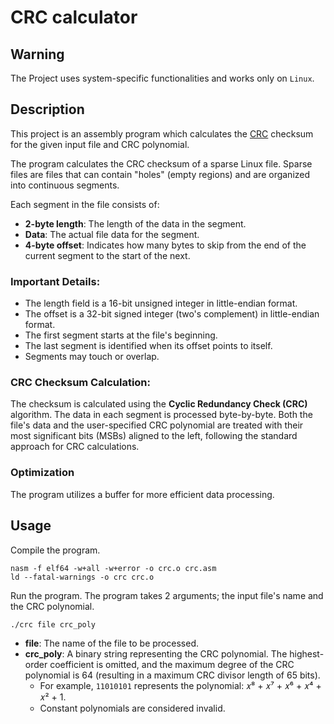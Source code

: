 # CRC calculator

## Warning

The Project uses system-specific functionalities and works only on `Linux`.

## Description

This project is an assembly program which calculates the [CRC](https://en.wikipedia.org/wiki/Cyclic_redundancy_check) checksum for the given input file and CRC polynomial.

The program calculates the CRC checksum of a sparse Linux file. Sparse files are files that can contain "holes" (empty regions) and are organized into continuous segments.

Each segment in the file consists of:
- **2-byte length**: The length of the data in the segment.
- **Data**: The actual file data for the segment.
- **4-byte offset**: Indicates how many bytes to skip from the end of the current segment to the start of the next.

### Important Details:
- The length field is a 16-bit unsigned integer in little-endian format.
- The offset is a 32-bit signed integer (two's complement) in little-endian format.
- The first segment starts at the file's beginning.
- The last segment is identified when its offset points to itself.
- Segments may touch or overlap.

### CRC Checksum Calculation:
The checksum is calculated using the **Cyclic Redundancy Check (CRC)** algorithm. The data in each segment is processed byte-by-byte. Both the file's data and the user-specified CRC polynomial are treated with their most significant bits (MSBs) aligned to the left, following the standard approach for CRC calculations.

### Optimization

The program utilizes a buffer for more efficient data processing.

## Usage

Compile the program.
```
nasm -f elf64 -w+all -w+error -o crc.o crc.asm
ld --fatal-warnings -o crc crc.o
```

Run the program. The program takes 2 arguments; the input file's name and the CRC polynomial.
```
./crc file crc_poly
```

- **file**: The name of the file to be processed.
- **crc_poly**: A binary string representing the CRC polynomial. The highest-order coefficient is omitted, and the maximum degree of the CRC polynomial is 64 (resulting in a maximum CRC divisor length of 65 bits). 
  - For example, `11010101` represents the polynomial: 𝑥⁸ + 𝑥⁷ + 𝑥⁶ + 𝑥⁴ + 𝑥² + 1.
  - Constant polynomials are considered invalid.
